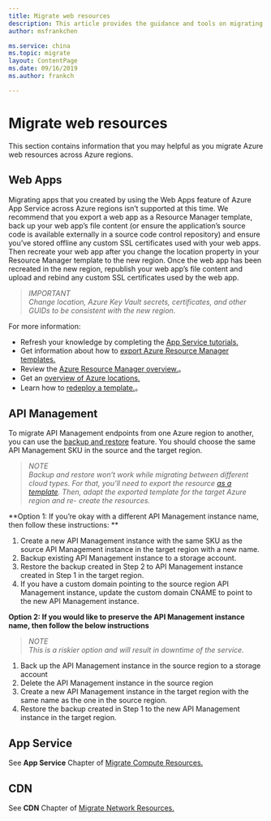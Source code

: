 ```yaml
---
title: Migrate web resources
description: This article provides the guidance and tools on migrating Web resources.
author: msfrankchen

ms.service: china 
ms.topic: migrate
layout: ContentPage 
ms.date: 09/16/2019
ms.author: frankch

---
```


# Migrate web resources

This section contains information that you may helpful as you migrate Azure web resources across Azure regions.

## Web Apps

Migrating apps that you created by using the Web Apps feature of Azure App Service
across Azure regions isn’t supported at this time. We recommend that you export a web app as a Resource Manager template, back up your web app’s file content (or ensure the application’s source code is available externally in a source code control repository) and ensure you’ve stored offline any custom SSL certificates used with your web apps. Then recreate your web app after you change the location property in your Resource Manager template to the new region. Once the web app has been recreated in the new region, republish your web app’s file content and upload and rebind any custom SSL certificates used by the web app.

>*IMPORTANT*  
>*Change location, Azure Key Vault secrets, certificates, and other GUIDs to be consistent with the new region.*

For more information: 
* Refresh your knowledge by completing the [App Service tutorials.](https://docs.azure.cn/app-service/#step-by-step-tutorials)
* Get information about how to [export Azure Resource Manager templates.](https://docs.azure.cn/azure-resource-manager/manage-resource-groups-portal#export-resource-groups-to-templates)
* Review the [Azure Resource Manager overview.](https://docs.azure.cn/azure-resource-manager/resource-group-overview)。
* Get an [overview of Azure locations.](https://docs.azure.cn/app-service/overview)
* Learn how to [redeploy a template.](https://docs.azure.cn/azure-resource-manager/resource-group-template-deploy)。

## API Management

To migrate API Management endpoints from one Azure region to another, you can use the [backup and restore](https://docs.azure.cn/zh-cn/api-management/api-management-howto-disaster-recovery-backup-restore) feature. You should choose the same API Management SKU in the source and the target region.

>*NOTE*  
>*Backup and restore won’t work while migrating between different cloud types. For that, you’ll need to export the resource [as a template](https://docs.azure.cn/zh-cn/azure-resource-manager/manage-resource-groups-portal#export-resource-groups-to-templates). Then, adapt the exported template for the target Azure region and re- create the resources.*

**Option 1: If you’re okay with a different API Management instance name, then follow
these instructions: **

1.	Create a new API Management instance with the same SKU as the source API Management instance in the target region with a new name.
2.	Backup existing API Management instance to a storage account.
3.	Restore the backup created in Step 2 to API Management instance created in Step 1 in the target region.
4.	If you have a custom domain pointing to the source region API Management instance, update the custom domain CNAME to point to the new API Management instance. 

**Option 2: If you would like to preserve the API Management instance name, then follow the below instructions**

>*NOTE*  
>*This is a riskier option and will result in downtime of the service.*

1.	Back up the API Management instance in the source region to a storage account
2.	Delete the API Management instance in the source region
3.	Create a new API Management instance in the target region with the same name as the one in the source region.
4.	Restore the backup created in Step 1 to the new API Management instance in the target region.


## App Service

See **App Service** Chapter of [Migrate Compute Resources.](./china-migration-guidance-compute.md)

## CDN 

See **CDN** Chapter of [Migrate Network Resources.](./china-migration-guidance-networking.md)
